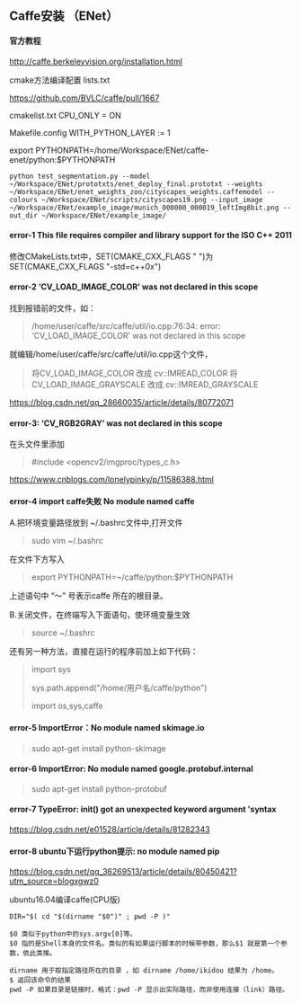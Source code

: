 ## Caffe安装  （ENet）

#### 官方教程

 http://caffe.berkeleyvision.org/installation.html



cmake方法编译配置    lists.txt

https://github.com/BVLC/caffe/pull/1667



cmakelist.txt                CPU_ONLY = ON

Makefile.config            WITH_PYTHON_LAYER := 1 

export PYTHONPATH=/home/Workspace/ENet/caffe-enet/python:$PYTHONPATH



```shell
python test_segmentation.py --model ~/Workspace/ENet/prototxts/enet_deploy_final.prototxt --weights ~/Workspace/ENet/enet_weights_zoo/cityscapes_weights.caffemodel --colours ~/Workspace/ENet/scripts/cityscapes19.png --input_image ~/Workspace/ENet/example_image/munich_000000_000019_leftImg8bit.png --out_dir ~/Workspace/ENet/example_image/
```





#### error-1 This file requires compiler and library support for the ISO C++ 2011

修改CMakeLists.txt中，SET(CMAKE_CXX_FLAGS " ")为SET(CMAKE_CXX_FLAGS "-std=c++0x")



#### error-2 ‘CV_LOAD_IMAGE_COLOR’ was not declared in this scope

 找到报错前的文件，如：

> /home/user/caffe/src/caffe/util/io.cpp:76:34: error: ‘CV_LOAD_IMAGE_COLOR’ was not declared in this scope

就编辑/home/user/caffe/src/caffe/util/io.cpp这个文件，

> 将CV_LOAD_IMAGE_COLOR   改成    cv::IMREAD_COLOR
> 将CV_LOAD_IMAGE_GRAYSCALE   改成   cv::IMREAD_GRAYSCALE

https://blog.csdn.net/qq_28660035/article/details/80772071



#### error-3: ‘CV_RGB2GRAY’ was not declared in this scope 

在头文件里添加

> #include <opencv2/imgproc/types_c.h>

https://www.cnblogs.com/lonelypinky/p/11586388.html



#### error-4 import caffe失败 No module named caffe

A.把环境变量路径放到 ~/.bashrc文件中,打开文件

> sudo vim ~/.bashrc  

在文件下方写入

> export PYTHONPATH=~/caffe/python:$PYTHONPATH 

上述语句中 “～” 号表示caffe 所在的根目录。



B.关闭文件，在终端写入下面语句，使环境变量生效

> source ~/.bashrc 



还有另一种方法，直接在运行的程序前加上如下代码：

> import sys
>
> sys.path.append("/home/用户名/caffe/python")
>
> import os,sys,caffe



#### error-5 ImportError：No module named skimage.io

> sudo apt-get install python-skimage



#### error-6 ImportError: No module named google.protobuf.internal

> sudo apt-get install python-protobuf



#### error-7 TypeError: __init__() got an unexpected keyword argument 'syntax

https://blog.csdn.net/e01528/article/details/81282343



#### error-8 ubuntu下运行python提示: no module named pip

https://blog.csdn.net/qq_36269513/article/details/80450421?utm_source=blogxgwz0







ubuntu16.04编译caffe(CPU版)



```shell
DIR="$( cd "$(dirname "$0")" ; pwd -P )"
```

```shell
$0 类似于python中的sys.argv[0]等。 
$0 指的是Shell本身的文件名。类似的有如果运行脚本的时候带参数，那么$1 就是第一个参数，依此类推。

dirname 用于取指定路径所在的目录 ，如 dirname /home/ikidou 结果为 /home。
$ 返回该命令的结果
pwd -P 如果目录是链接时，格式：pwd -P 显示出实际路径，而非使用连接（link）路径。
```